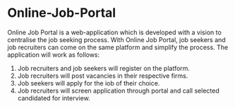 # Online-Job-Portal
Online Job Portal is a web-application which is developed with a vision to centralise the job seeking process. With Online Job Portal, job seekers and job recruiters can come on the same platform and simplify the process. The application will work as follows:

1. Job recruiters and job seekers will register on the platform.
2. Job recruiters will post vacancies in their respective firms.
3. Job seekers will apply for the iob of their choice.
4. Job recruiters will screen application through portal and call selected candidated for interview.
